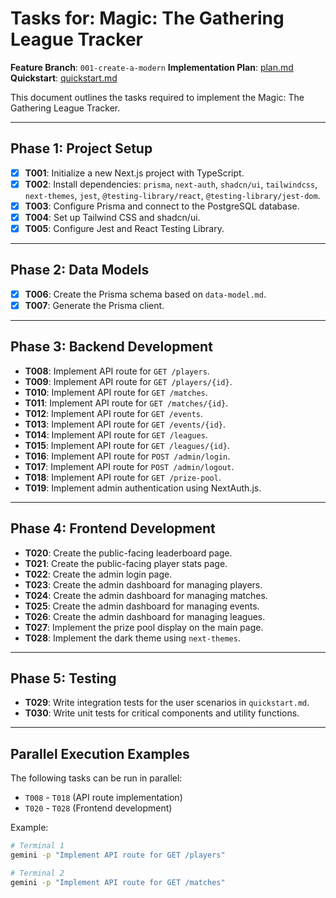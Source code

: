 # Tasks for: Magic: The Gathering League Tracker

**Feature Branch**: `001-create-a-modern`
**Implementation Plan**: [plan.md](plan.md)
**Quickstart**: [quickstart.md](quickstart.md)

This document outlines the tasks required to implement the Magic: The Gathering League Tracker.

---

## Phase 1: Project Setup

- [X] **T001**: Initialize a new Next.js project with TypeScript.
- [X] **T002**: Install dependencies: `prisma`, `next-auth`, `shadcn/ui`, `tailwindcss`, `next-themes`, `jest`, `@testing-library/react`, `@testing-library/jest-dom`.
- [X] **T003**: Configure Prisma and connect to the PostgreSQL database.
- [X] **T004**: Set up Tailwind CSS and shadcn/ui.
- [X] **T005**: Configure Jest and React Testing Library.

---

## Phase 2: Data Models

- [X] **T006**: Create the Prisma schema based on `data-model.md`.
- [X] **T007**: Generate the Prisma client.

---

## Phase 3: Backend Development

- **T008**: Implement API route for `GET /players`.
- **T009**: Implement API route for `GET /players/{id}`.
- **T010**: Implement API route for `GET /matches`.
- **T011**: Implement API route for `GET /matches/{id}`.
- **T012**: Implement API route for `GET /events`.
- **T013**: Implement API route for `GET /events/{id}`.
- **T014**: Implement API route for `GET /leagues`.
- **T015**: Implement API route for `GET /leagues/{id}`.
- **T016**: Implement API route for `POST /admin/login`.
- **T017**: Implement API route for `POST /admin/logout`.
- **T018**: Implement API route for `GET /prize-pool`.
- **T019**: Implement admin authentication using NextAuth.js.

---

## Phase 4: Frontend Development

- **T020**: Create the public-facing leaderboard page.
- **T021**: Create the public-facing player stats page.
- **T022**: Create the admin login page.
- **T023**: Create the admin dashboard for managing players.
- **T024**: Create the admin dashboard for managing matches.
- **T025**: Create the admin dashboard for managing events.
- **T026**: Create the admin dashboard for managing leagues.
- **T027**: Implement the prize pool display on the main page.
- **T028**: Implement the dark theme using `next-themes`.

---

## Phase 5: Testing

- **T029**: Write integration tests for the user scenarios in `quickstart.md`.
- **T030**: Write unit tests for critical components and utility functions.

---

## Parallel Execution Examples

The following tasks can be run in parallel:

- `T008` - `T018` (API route implementation)
- `T020` - `T028` (Frontend development)

Example:
```bash
# Terminal 1
gemini -p "Implement API route for GET /players"

# Terminal 2
gemini -p "Implement API route for GET /matches"
```
